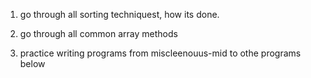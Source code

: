 1. go through all sorting techniquest, how its done.

2. go through all common array methods
3. practice writing programs from miscleenouus-mid to othe programs below
